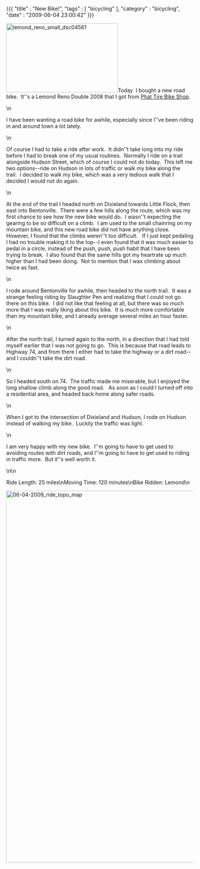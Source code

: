 {{{ "title" : "New Bike!", "tags" : [ "bicycling" ], "category" : "bicycling", "date" : "2009-06-04 23:00:42" }}}

<p style="text-align: left;"><a href="http://mark-ott.info/pictures/lemond_reno_large_dsc04561.jpg"><img class="size-full wp-image-114 alignright" title="lemond_reno_small_dsc04561" src="http://mark-ott.info/blog/wp-content/uploads/2009/06/lemond_reno_small_dsc04561.jpg" alt="lemond_reno_small_dsc04561" width="300" height="185" /></a>Today  I bought a new road bike.  It''s a Lemond Reno Double 2008 that I got from <a href="http://phattirebicycles.com/" target="_blank">Phat Tire Bike Shop</a>.</p>\n<p style="text-align: left;">I have been wanting a road bike for awhile, especially since I''ve been riding in and around town a lot lately.</p>\n<p style="text-align: left;">Of course I had to take a ride after work.  It didn''t take long into my ride before I had to break one of my usual routines.  Normally I ride on a trail alongside Hudson Street, which of course I could not do today.  This left me two options--ride on Hudson in lots of traffic or walk my bike along the trail.  I decided to walk my bike, which was a very tedious walk that I decided I would not do again.</p>\n<p style="text-align: left;">At the end of the trail I headed north on Dixieland towards Little Flock, then east into Bentonville.  There were a few hills along the route, which was my first chance to see how the new bike would do.  I wasn''t expecting the gearing to be so difficult on a climb.  I am used to the small chainring on my mountain bike, and this new road bike did not have anything close.  However, I found that the climbs weren''t too difficult.   If I just kept pedaling I had no trouble making it to the top--I even found that it was much easier to pedal in a circle, instead of the push, push, push habit that I have been trying to break.  I also found that the same hills got my heartrate up much higher than I had been doing.  Not to mention that I was climbing about twice as fast.</p>\n<p style="text-align: left;">I rode around Bentonville for awhile, then headed to the north trail.  It was a strange feeling riding by Slaughter Pen and realizing that I could not go there on this bike.  I did not like that feeling at all, but there was so much more that I was really liking about this bike.  It is much more comfortable than my mountain bike, and I already average several miles an hour faster.</p>\n<p style="text-align: left;">After the north trail, I turned again to the north, in a direction that I had told myself earlier that I was not going to go.  This is because that road leads to Highway 74, and from there I either had to take the highway or a dirt road--and I couldn''t take the dirt road.</p>\n<p style="text-align: left;">So I headed south on 74.  The traffic made me miserable, but I enjoyed the long shallow climb along the good road.   As soon as I could I turned off into a residential area, and headed back home along safer roads.</p>\n<p style="text-align: left;">When I got to the intersection of Dixieland and Hudson, I rode on Hudson instead of walking my bike.  Luckily the traffic was light.</p>\n<p style="text-align: left;">I am very happy with my new bike.  I''m going to have to get used to avoiding routes with dirt roads, and I''m going to have to get used to riding in traffic more.  But it''s well worth it.</p>\n\n<p style="text-align: left;">Ride Length: 25 miles\nMoving Time: 120 minutes\nBike Ridden: Lemond\n<p style="text-align: left;"><a rel="attachment wp-att-115" href="http://mark-ott.info/blog/?attachment_id=115"><img class="aligncenter size-full wp-image-115" title="06-04-2009_ride_topo_map" src="http://mark-ott.info/blog/wp-content/uploads/2009/06/06-04-2009tpomb.jpg" alt="06-04-2009_ride_topo_map" width="1000" height="997" /></a></p>